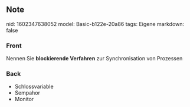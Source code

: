 ## Note
nid: 1602347638052
model: Basic-b122e-20a86
tags: Eigene
markdown: false

### Front
Nennen Sie <b>blockierende Verfahren</b> zur Synchronisation von
Prozessen

### Back
<ul>
  <li>Schlossvariable
  <li>Sempahor
  <li>Monitor
</ul>
